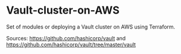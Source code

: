 # Vault-cluster-on-AWS
Set of modules or deploying a Vault cluster on AWS using Terraform.

Sources: https://github.com/hashicorp/vault and https://github.com/hashicorp/vault/tree/master/vault
